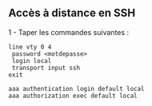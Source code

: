 ## **Accès à distance en SSH**

1 - Taper les commandes suivantes :

```
line vty 0 4
 password <motdepasse>
 login local
 transport input ssh
exit
```

```
aaa authentication login default local
aaa authorization exec default local
```